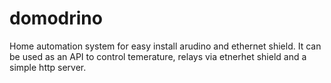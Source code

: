 # domodrino
Home automation system for easy install arudino and ethernet shield. It can be used as an API to control temerature, relays via etnerhet shield and a simple http server.
